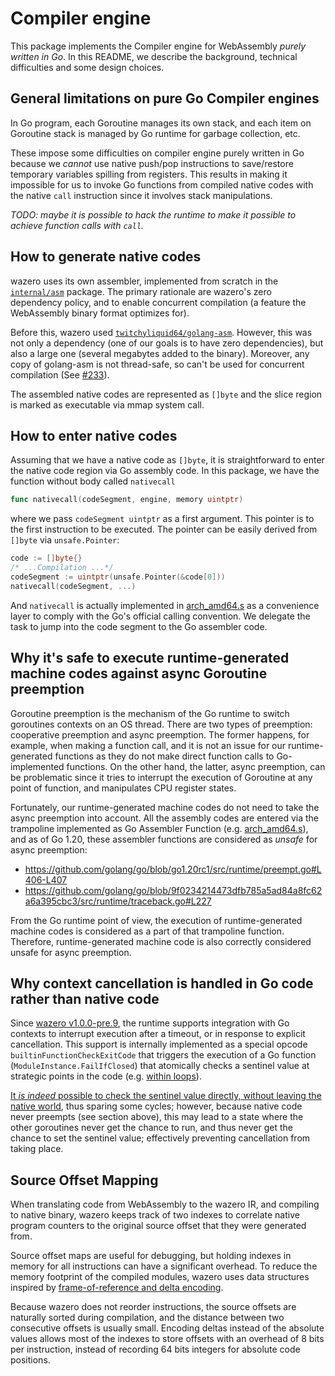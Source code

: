 # Compiler engine

This package implements the Compiler engine for WebAssembly *purely written in Go*.
In this README, we describe the background, technical difficulties and some design choices.

## General limitations on pure Go Compiler engines

In Go program, each Goroutine manages its own stack, and each item on Goroutine
stack is managed by Go runtime for garbage collection, etc.

These impose some difficulties on compiler engine purely written in Go because
we *cannot* use native push/pop instructions to save/restore temporary
variables spilling from registers. This results in making it impossible for us
to invoke Go functions from compiled native codes with the native `call`
instruction since it involves stack manipulations.

*TODO: maybe it is possible to hack the runtime to make it possible to achieve
function calls with `call`.*

## How to generate native codes

wazero uses its own assembler, implemented from scratch in the
[`internal/asm`](../../asm/) package. The primary rationale are wazero's zero
dependency policy, and to enable concurrent compilation (a feature the
WebAssembly binary format optimizes for).

Before this, wazero used [`twitchyliquid64/golang-asm`](https://github.com/twitchyliquid64/golang-asm).
However, this was not only a dependency (one of our goals is to have zero
dependencies), but also a large one (several megabytes added to the binary).
Moreover, any copy of golang-asm is not thread-safe, so can't be used for
concurrent compilation (See [#233](https://github.com/bananabytelabs/wazero/issues/233)).

The assembled native codes are represented as `[]byte` and the slice region is
marked as executable via mmap system call.

## How to enter native codes

Assuming that we have a native code as `[]byte`, it is straightforward to enter
the native code region via Go assembly code. In this package, we have the
function without body called `nativecall`

```go
func nativecall(codeSegment, engine, memory uintptr)
```

where we pass `codeSegment uintptr` as a first argument. This pointer is to the
first instruction to be executed. The pointer can be easily derived from
`[]byte` via `unsafe.Pointer`:

```go
code := []byte{}
/* ...Compilation ...*/
codeSegment := uintptr(unsafe.Pointer(&code[0]))
nativecall(codeSegment, ...)
```

And `nativecall` is actually implemented in [arch_amd64.s](./arch_amd64.s)
as a convenience layer to comply with the Go's official calling convention.
We delegate the task to jump into the code segment to the Go assembler code.


## Why it's safe to execute runtime-generated machine codes against async Goroutine preemption

Goroutine preemption is the mechanism of the Go runtime to switch goroutines contexts on an OS thread.
There are two types of preemption: cooperative preemption and async preemption. The former happens, for example,
when making a function call, and it is not an issue for our runtime-generated functions as they do not make
direct function calls to Go-implemented functions. On the other hand, the latter, async preemption, can be problematic
since it tries to interrupt the execution of Goroutine at any point of function, and manipulates CPU register states.

Fortunately, our runtime-generated machine codes do not need to take the async preemption into account.
All the assembly codes are entered via the trampoline implemented as Go Assembler Function (e.g. [arch_amd64.s](./arch_amd64.s)),
and as of Go 1.20, these assembler functions are considered as _unsafe_ for async preemption:
- https://github.com/golang/go/blob/go1.20rc1/src/runtime/preempt.go#L406-L407
- https://github.com/golang/go/blob/9f0234214473dfb785a5ad84a8fc62a6a395cbc3/src/runtime/traceback.go#L227

From the Go runtime point of view, the execution of runtime-generated machine codes is considered as a part of
that trampoline function. Therefore, runtime-generated machine code is also correctly considered unsafe for async preemption.

## Why context cancellation is handled in Go code rather than native code

Since [wazero v1.0.0-pre.9](https://github.com/bananabytelabs/wazero/releases/tag/v1.0.0-pre.9), the runtime
supports integration with Go contexts to interrupt execution after a timeout, or in response to explicit cancellation.
This support is internally implemented as a special opcode `builtinFunctionCheckExitCode` that triggers the execution of
a Go function (`ModuleInstance.FailIfClosed`) that atomically checks a sentinel value at strategic points in the code
(e.g. [within loops][checkexitcode_loop]).

[It _is indeed_ possible to check the sentinel value directly, without leaving the native world][native_check], thus sparing some cycles;
however, because native code never preempts (see section above), this may lead to a state where the other goroutines
never get the chance to run, and thus never get the chance to set the sentinel value; effectively preventing
cancellation from taking place.

[checkexitcode_loop]: https://github.com/bananabytelabs/wazero/blob/86444c67a37dbf9e693ae5b365901f64968d9025/internal/wazeroir/compiler.go#L467-L476
[native_check]: https://github.com/bananabytelabs/wazero/issues/1409

## Source Offset Mapping

When translating code from WebAssembly to the wazero IR, and compiling to native
binary, wazero keeps track of two indexes to correlate native program counters
to the original source offset that they were generated from.

Source offset maps are useful for debugging, but holding indexes in memory for
all instructions can have a significant overhead. To reduce the memory footprint
of the compiled modules, wazero uses data structures inspired by
[frame-of-reference and delta encoding][FOR].

Because wazero does not reorder instructions, the source offsets are naturally
sorted during compilation, and the distance between two consecutive offsets is
usually small. Encoding deltas instead of the absolute values allows most of
the indexes to store offsets with an overhead of 8 bits per instruction, instead
of recording 64 bits integers for absolute code positions.

[FOR]: https://lemire.me/blog/2012/02/08/effective-compression-using-frame-of-reference-and-delta-coding/
